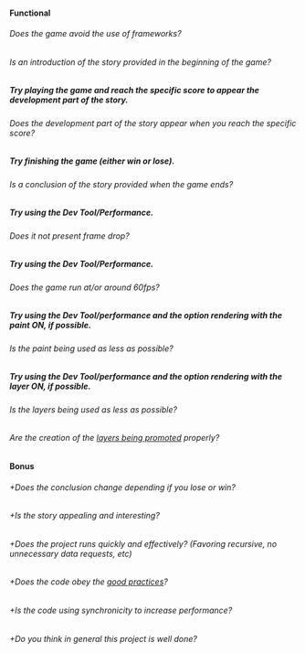 #### Functional

###### Does the game avoid the use of frameworks?

###### Is an introduction of the story provided in the beginning of the game?

##### Try playing the game and reach the specific score to appear the development part of the story.

###### Does the development part of the story appear when you reach the specific score?

##### Try finishing the game (either win or lose).

###### Is a conclusion of the story provided when the game ends?

##### Try using the Dev Tool/Performance.

###### Does it not present frame drop?

##### Try using the Dev Tool/Performance.

###### Does the game run at/or around 60fps?

##### Try using the Dev Tool/performance and the option rendering with the paint ON, if possible.

###### Is the paint being used as less as possible?

##### Try using the Dev Tool/performance and the option rendering with the layer ON, if possible.

###### Is the layers being used as less as possible?

###### Are the creation of the [layers being promoted](https://developers.google.com/web/fundamentals/performance/rendering/stick-to-compositor-only-properties-and-manage-layer-count) properly?

#### Bonus

###### +Does the conclusion change depending if you lose or win?

###### +Is the story appealing and interesting?

###### +Does the project runs quickly and effectively? (Favoring recursive, no unnecessary data requests, etc)

###### +Does the code obey the [good practices](../../good-practices/README.md)?

###### +Is the code using synchronicity to increase performance?

###### +Do you think in general this project is well done?
